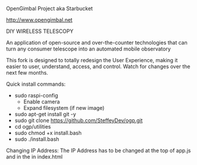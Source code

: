 OpenGimbal Project
aka Starbucket

http://www.opengimbal.net

DIY WIRELESS TELESCOPY

An application of open-source and over-the-counter technologies that can turn any consumer telescope into an automated mobile observatory

This fork is designed to totally redesign the User Experience, making it easier to user, understand, access, and control.  Watch for changes over the next few months.

Quick install commands:
  * sudo raspi-config
    * Enable camera
    * Expand filesystem (if new image)
  * sudo apt-get install git -y
  * sudo git clone https://github.com/SteffeyDev/ogp.git
  * cd ogp/utilities
  * sudo chmod +x install.bash
  * sudo ./install.bash

Changing IP Address: The IP Address has to be changed at the top of app.js and in the <frame> in index.html
